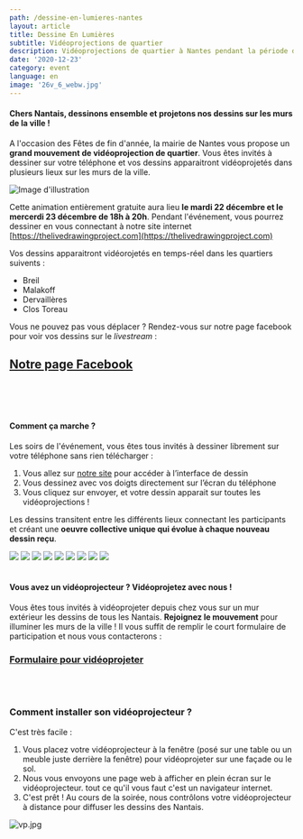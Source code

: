 ```yaml
---
path: /dessine-en-lumieres-nantes
layout: article
title: Dessine En Lumières
subtitle: Vidéoprojections de quartier
description: Vidéoprojections de quartier à Nantes pendant la période des Fêtes de fin d'année
date: '2020-12-23'
category: event
language: en
image: '26v_6_webw.jpg'
---
```


#### Chers Nantais, dessinons ensemble et projetons nos dessins sur les murs de la ville !

A l'occasion des Fêtes de fin d'année, la mairie de Nantes vous propose un **grand mouvement de vidéoprojection de quartier**. Vous êtes invités à dessiner sur votre téléphone et vos dessins apparaitront vidéoprojetés dans plusieurs lieux sur les murs de la ville.

![Image d'illustration](26v_6_webw.jpg)

Cette animation entièrement gratuite aura lieu **le mardi 22 décembre et le mercerdi 23 décembre de 18h à 20h**. Pendant l'événement, vous pourrez dessiner en vous connectant à notre site internet [https://thelivedrawingproject.com](https://thelivedrawingproject.com)

Vos dessins apparaitront vidéorojetés en temps-réel dans les quartiers suivents :

- Breil
- Malakoff
- Dervaillères
- Clos Toreau

Vous ne pouvez pas vous déplacer ? Rendez-vous sur notre page facebook pour voir vos dessins sur le _livestream_ :

## [Notre page Facebook](https://www.facebook.com/TheLiveDrawingProject)

<br/>
<br/>
<br/>

#### Comment ça marche ?

Les soirs de l'événement, vous êtes tous invités à dessiner librement sur votre téléphone sans rien télécharger :

1. Vous allez sur [notre site](https://thelivedrawingproject.com) pour accéder à l’interface de dessin
2. Vous dessinez avec vos doigts directement sur l’écran du téléphone
3. Vous cliquez sur envoyer, et votre dessin apparait sur toutes les vidéoprojections !

Les dessins transitent entre les différents lieux connectant les participants et créant une **oeuvre collective unique qui évolue à chaque nouveau dessin reçu**.

<photo-grid>
<img src="26v_2_webw.jpg"/>
<img src="26v_1_web.jpg"/>
<img src="mi.jpg"/>
<img src="webw-1.jpg"/>
<img src="2020_6_webw.jpg"/>
<img src="26v_5_webw.jpg">
<img src="2020_7_web.jpg"/>
<img src="26v_6_webw.jpg"/>
<img src="4.jpg"/>
</photo-grid>

<br/>
<br/>

#### Vous avez un vidéoprojecteur ? Vidéoprojetez avec nous !

Vous êtes tous invités à vidéoprojeter depuis chez vous sur un mur extérieur les dessins de tous les Nantais. **Rejoignez le mouvement** pour illuminer les murs de la ville ! Il vous suffit de remplir le court formulaire de participation et nous vous contacterons :

### [Formulaire pour vidéoprojeter](https://frama.link/videoprojer-depuis-chez-moi)

<br/>
<br/>

### Comment installer son vidéoprojecteur ?

C'est très facile :

1. Vous placez votre vidéoprojecteur à la fenêtre (posé sur une table ou un meuble juste derrière la fenêtre) pour vidéoprojeter sur une façade ou le sol.
2. Nous vous envoyons une page web à afficher en plein écran sur le vidéoprojecteur. tout ce qu'il vous faut c'est un navigateur internet.
3. C'est prêt ! Au cours de la soirée, nous contrôlons votre vidéoprojecteur à distance pour diffuser les dessins des Nantais.

![vp.jpg](vp.jpg)

<br/>
<br/>
